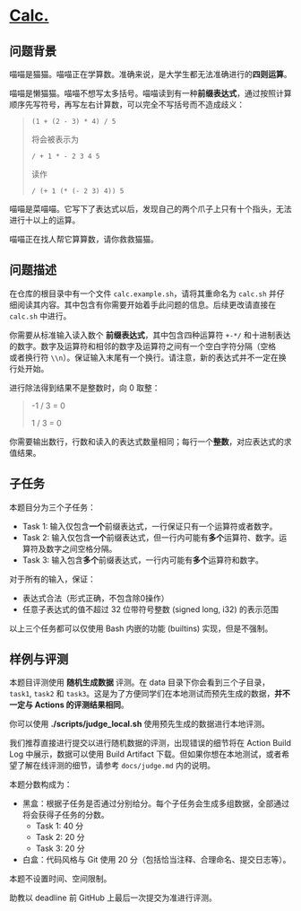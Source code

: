 # [Calc.](https://www.nicovideo.jp/watch/sm12050471)

## 问题背景

喵喵是猫猫。喵喵正在学算数。准确来说，是大学生都无法准确进行的**四则运算**。

喵喵是懒猫猫。喵喵不想写太多括号。喵喵读到有一种**前缀表达式**，通过按照计算顺序先写符号，再写左右计算数，可以完全不写括号而不造成歧义：

> `(1 + (2 - 3) * 4) / 5`
>
> 将会被表示为
>
> `/ + 1 * - 2 3 4 5`
>
> 读作
>
> `/ (+ 1 (* (- 2 3) 4)) 5`

喵喵是菜喵喵。它写下了表达式以后，发现自己的两个爪子上只有十个指头，无法进行十以上的运算。

喵喵正在找人帮它算算数，请你救救猫猫。

## 问题描述

在仓库的根目录中有一个文件 `calc.example.sh`，请将其重命名为 `calc.sh` 并仔细阅读其内容。其中包含有你需要开始着手此问题的信息。后续更改请直接在 `calc.sh` 中进行。

你需要从标准输入读入数个 **前缀表达式**，其中包含四种运算符 `+-*/` 和十进制表达的数字。数字及运算符和相邻的数字及运算符之间有一个空白字符分隔（空格 ` ` 或者换行符 `\\n`）。保证输入末尾有一个换行。请注意，新的表达式并不一定在换行处开始。

进行除法得到结果不是整数时，向 0 取整：

> -1 / 3 = 0
>
> 1 / 3 = 0

你需要输出数行，行数和读入的表达式数量相同；每行一个**整数**，对应表达式的求值结果。

## 子任务

本题目分为三个子任务：

- Task 1: 输入仅包含**一个**前缀表达式，一行保证只有一个运算符或者数字。
- Task 2: 输入仅包含**一个**前缀表达式，但一行内可能有**多个**运算符、数字。运算符及数字之间空格分隔。
- Task 3: 输入包含**多个**前缀表达式，一行内可能有**多个**运算符和数字。

对于所有的输入，保证：
- 表达式合法（形式正确，不包含除0操作）
- 任意子表达式的值不超过 32 位带符号整数 (signed long, i32) 的表示范围

以上三个任务都可以仅使用 Bash 内嵌的功能 (builtins) 实现，但是不强制。

## 样例与评测

本题目评测使用 **随机生成数据** 评测。在 data 目录下你会看到三个子目录，`task1`, `task2` 和 `task3`。这是为了方便同学们在本地测试而预先生成的数据，**并不一定与 Actions 的评测结果相同**。

你可以使用 **./scripts/judge_local.sh** 使用预先生成的数据进行本地评测。

我们推荐直接进行提交以进行随机数据的评测，出现错误的细节将在 Action Build Log 中展示，数据可以使用 Build Artifact 下载。但如果你想在本地测试，或者希望了解在线评测的细节，请参考 `docs/judge.md` 内的说明。

本题分数构成为：

- 黑盒：根据子任务是否通过分别给分。每个子任务会生成多组数据，全部通过将会获得子任务的分数。
  - Task 1: 40 分
  - Task 2: 20 分
  - Task 3: 20 分
- 白盒：代码风格与 Git 使用 20 分（包括恰当注释、合理命名、提交日志等）。

本题不设置时间、空间限制。

助教以 deadline 前 GitHub 上最后一次提交为准进行评测。
